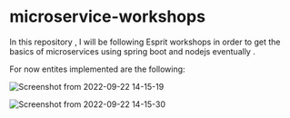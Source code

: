 # microservice-workshops

In this repository , I will be following Esprit workshops in order to get the basics of microservices using spring boot and nodejs eventually . 


For now entites implemented are the following: 



![Screenshot from 2022-09-22 14-15-19](https://user-images.githubusercontent.com/47992691/191757041-429c19ae-851e-40d6-a957-9815bd9f091c.png)

![Screenshot from 2022-09-22 14-15-30](https://user-images.githubusercontent.com/47992691/191757133-8954c2ce-87b4-4ecd-8455-70e4842267e2.png)


